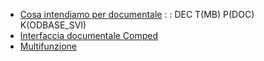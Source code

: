 - [Cosa intendiamo per documentale](Sorgenti/DOC/TA/B£AMO/ODBASE_01)
 :  : DEC T(MB) P(DOC) K(ODBASE_SVI)
- [Interfaccia documentale Comped](Sorgenti/DOC/TA/B£AMO/ODIACO)
- [Multifunzione](Sorgenti/DOC/TA/B£AMO/ODMFUN)
